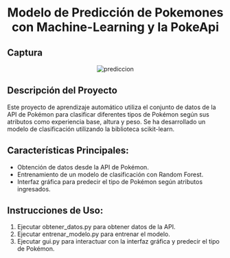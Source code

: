 <div align="center">
  <h1>Modelo de Predicción de Pokemones <br>con Machine-Learning y la PokeApi</h1>
</div>

<h2>Captura</h2>

<div align="center">
  
![prediccion](https://github.com/BalwantSight/Machine-Learning-con-PokeApi/assets/103304256/00812665-a4c6-4b1c-b78b-85eeecb9563a)

</div>

<h2>Descripción del Proyecto</h2>

<p>Este proyecto de aprendizaje automático utiliza el conjunto de datos de la API de Pokémon para clasificar diferentes tipos de Pokémon según sus atributos como experiencia base, altura y peso. Se ha desarrollado un modelo de clasificación utilizando la biblioteca scikit-learn.</p>

<h2>Características Principales:</h2>

<ul>
<li>Obtención de datos desde la API de Pokémon.</li>
<li>Entrenamiento de un modelo de clasificación con Random Forest.</li>
<li>Interfaz gráfica para predecir el tipo de Pokémon según atributos ingresados.</li>
</ul>

<h2>Instrucciones de Uso:</h2>

<ol>
<li>Ejecutar obtener_datos.py para obtener datos de la API.</li>
<li>Ejecutar entrenar_modelo.py para entrenar el modelo.</li>
<li>Ejecutar gui.py para interactuar con la interfaz gráfica y predecir el tipo de Pokémon.</li>
</ol>
